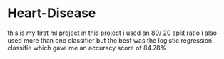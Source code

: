 # Heart-Disease

this is my first ml project 
in this project i used an 80/ 20 split ratio 
i also used more than one classifier but the best was the logistic regression classifie which gave me an accuracy score of 84.78%
